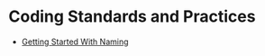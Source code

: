 # Coding Standards and Practices

- [Getting Started With Naming](https://github.com/iPurplePink/coding-standards-and-practices/blob/master/documentations/getiing_started_with_naming.md)
